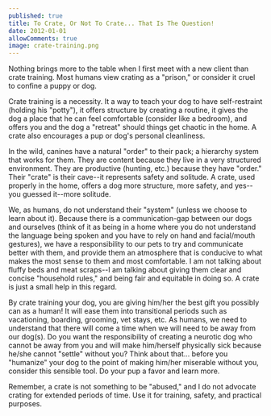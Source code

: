 ```yaml
---
published: true
title: To Crate, Or Not To Crate... That Is The Question!
date: 2012-01-01
allowComments: true
image: crate-training.png
---
```


Nothing brings more to the table when I first meet with a new client than crate training. Most humans view crating as a "prison," or consider it cruel to confine a puppy or dog.

Crate training is a necessity. It a way to teach your dog to have self-restraint (holding his "potty"), it offers structure by creating a routine, it gives the dog a place that he can feel comfortable (consider like a bedroom), and offers you and the dog a "retreat" should things get chaotic in the home. A crate also encourages a pup or dog's personal cleanliness.

In the wild, canines have a natural "order" to their pack; a hierarchy system that works for them. They are content because they live in a very structured environment. They are productive (hunting, etc.) because they have "order." Their "crate" is their cave--it represents safety and solitude. A crate, used properly in the home, offers a dog more structure, more safety, and yes--you guessed it--more solitude.

We, as humans, do not understand their "system" (unless we choose to learn about it). Because there is a communication-gap between our dogs and ourselves (think of it as being in a home where you do not understand the language being spoken and you have to rely on hand and facial/mouth gestures), we have a responsibility to our pets to try and communicate better with them, and provide them an atmosphere that is conducive to what makes the most sense to them and most comfortable. I am not talking about fluffy beds and meat scraps--I am talking about giving them clear and concise "household rules," and being fair and equitable in doing so. A crate is just a small help in this regard.

By crate training your dog, you are giving him/her the best gift you possibly can as a human! It will ease them into transitional periods such as vacationing, boarding, grooming, vet stays, etc. As humans, we need to understand that there will come a time when we will need to be away from our dog(s). Do you want the responsibility of creating a neurotic dog who cannot be away from you and will make him/herself physically sick because he/she cannot "settle" without you? Think about that... before you "humanize" your dog to the point of making him/her miserable without you, consider this sensible tool. Do your pup a favor and learn more.

Remember, a crate is not something to be "abused," and I do not advocate crating for extended periods of time. Use it for training, safety, and practical purposes.
